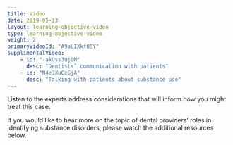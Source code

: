 ```yaml
---
title: Video 
date: 2019-05-13
layout: learning-objective-video
type: learning-objective-video
weight: 2
primaryVideoId: "A9aLIXkf05Y"
supplimentalVideo:
    - id: "-akUss3uj0M"
      desc: "Dentists’ communication with patients"
    - id: "N4eJXuCeSjA"
      desc: "Talking with patients about substance use"
---
```

Listen to the experts address considerations that will inform how you might
treat this case.

If you would like to hear more on the topic of dental providers’ roles in
identifying substance disorders, please watch the additional resources below.
